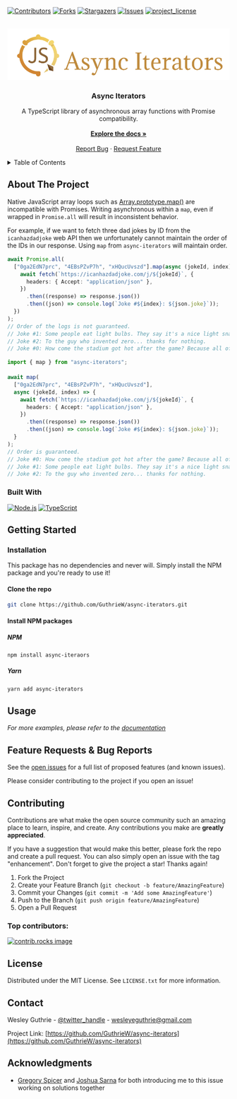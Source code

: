 <a id="readme-top"></a>

[![Contributors][contributors-shield]][contributors-url]
[![Forks][forks-shield]][forks-url]
[![Stargazers][stars-shield]][stars-url]
[![Issues][issues-shield]][issues-url]
[![project_license][license-shield]][license-url]

<!-- PROJECT LOGO -->
<br />
<div align="center">
  <a href="https://github.com/GuthrieW/async-iterators">
    <img src="images/icon-and-name.png" alt="Logo" >
  </a>

<h3 align="center">Async Iterators</h3>

  <p align="center">
    A TypeScript library of asynchronous array functions with Promise compatibility.
    <br />
    <br />
    <a href="https://github.com/GuthrieW/async-iterators/documentation.md"><strong>Explore the docs »</strong></a>
    <br />
    <br />
    <!-- <a href="https://github.com/GuthrieW/async-iterators">View Demo</a> -->
    <!-- &middot; -->
    <a href="https://github.com/GuthrieW/async-iterators/issues/new?labels=bug&template=bug-report---.md">Report Bug</a>
    &middot;
    <a href="https://github.com/GuthrieW/async-iterators/issues/new?labels=enhancement&template=feature-request---.md">Request Feature</a>
  </p>
</div>

<!-- TABLE OF CONTENTS -->
<details>
  <summary>Table of Contents</summary>
  <ol>
    <li><a href="#about-the-project">About The Project</a></li>
    <li><a href="#getting-started">Getting Started</a></li>
    <li><a href="#usage">Usage</a></li>
    <li><a href="#roadmap">Feature Requests & Bug Reports</a></li>
    <li><a href="#contributing">Contributing</a></li>
    <li><a href="#license">License</a></li>
    <li><a href="#contact">Contact</a></li>
    <li><a href="#acknowledgments">Acknowledgments</a></li>
  </ol>
</details>

<!-- ABOUT THE PROJECT -->

## About The Project

Native JavaScript array loops such as [Array.prototype.map()](https://developer.mozilla.org/en-US/docs/Web/JavaScript/Reference/Global_Objects/Array/map]) are incompatible with Promises. Writing asynchronous within a `map`, even if wrapped in `Promise.all` will result in inconsistent behavior.

For example, if we want to fetch three dad jokes by ID from the `icanhazdadjoke` web API then we unfortunately cannot maintain the order of the IDs in our response. Using `map` from `async-iterators` will maintain order.

```ts
await Promise.all(
  ["0ga2EdN7prc", "4EBsPZvP7h", "xHQucUvszd"].map(async (jokeId, index) => {
    await fetch(`https://icanhazdadjoke.com/j/${jokeId}`, {
      headers: { Accept: "application/json" },
    })
      .then((response) => response.json())
      .then((json) => console.log(`Joke #${index}: ${json.joke}`));
  })
);
// Order of the logs is not guaranteed.
// Joke #1: Some people eat light bulbs. They say it's a nice light snack.
// Joke #2: To the guy who invented zero... thanks for nothing.
// Joke #0: How come the stadium got hot after the game? Because all of the fans left.
```

```ts
import { map } from "async-iterators";

await map(
  ["0ga2EdN7prc", "4EBsPZvP7h", "xHQucUvszd"],
  async (jokeId, index) => {
    await fetch(`https://icanhazdadjoke.com/j/${jokeId}`, {
      headers: { Accept: "application/json" },
    })
      .then((response) => response.json())
      .then((json) => console.log(`Joke #${index}: ${json.joke}`));
  }
);
// Order is guaranteed.
// Joke #0: How come the stadium got hot after the game? Because all of the fans left.
// Joke #1: Some people eat light bulbs. They say it's a nice light snack.
// Joke #2: To the guy who invented zero... thanks for nothing.
```

<!-- [![Product Name Screen Shot][product-screenshot]](https://example.com) -->

### Built With

[![Node.js][Node.js]][Node-url]
[![TypeScript][TypeScript]][TypeScript-url]

<!-- GETTING STARTED -->

## Getting Started

### Installation

This package has no dependencies and never will. Simply install the NPM package and you're ready to use it!

#### Clone the repo

```sh
git clone https://github.com/GuthrieW/async-iterators.git
```

#### Install NPM packages

##### NPM

```sh
npm install async-iteraors
```

##### Yarn

```sh
yarn add async-iterators
```

<!-- USAGE EXAMPLES -->

## Usage

_For more examples, please refer to the [documentation](https://github.com/GuthrieW/async-iterators/documentation.md)_

## Feature Requests & Bug Reports

See the [open issues](https://github.com/GuthrieW/async-iterators/issues) for a full list of proposed features (and known issues).

Please consider contributing to the project if you open an issue!

<!-- CONTRIBUTING -->

## Contributing

Contributions are what make the open source community such an amazing place to learn, inspire, and create. Any contributions you make are **greatly appreciated**.

If you have a suggestion that would make this better, please fork the repo and create a pull request. You can also simply open an issue with the tag "enhancement".
Don't forget to give the project a star! Thanks again!

1. Fork the Project
2. Create your Feature Branch (`git checkout -b feature/AmazingFeature`)
3. Commit your Changes (`git commit -m 'Add some AmazingFeature'`)
4. Push to the Branch (`git push origin feature/AmazingFeature`)
5. Open a Pull Request

### Top contributors:

<a href="https://github.com/GuthrieW/async-iterators/graphs/contributors">
  <img src="https://contrib.rocks/image?repo=GuthrieW/async-iterators" alt="contrib.rocks image" />
</a>

<!-- LICENSE -->

## License

Distributed under the MIT License. See `LICENSE.txt` for more information.

<!-- CONTACT -->

## Contact

Wesley Guthrie - [@twitter_handle](https://twitter.com/twitter_handle) - wesleyeguthrie@gmail.com

Project Link: [https://github.com/GuthrieW/async-iterators](https://github.com/GuthrieW/async-iterators)

<!-- ACKNOWLEDGMENTS -->

## Acknowledgments

- [Gregory Spicer](https://github.com/littlespice33) and [Joshua Sarna](https://github.com/joshsarna) for both introducing me to this issue working on solutions together

<!-- MARKDOWN LINKS & IMAGES -->
<!-- https://www.markdownguide.org/basic-syntax/#reference-style-links -->

[contributors-shield]: https://img.shields.io/github/contributors/GuthrieW/async-iterators.svg?style=for-the-badge
[contributors-url]: https://github.com/GuthrieW/async-iterators/graphs/contributors
[forks-shield]: https://img.shields.io/github/forks/GuthrieW/async-iterators.svg?style=for-the-badge
[forks-url]: https://github.com/GuthrieW/async-iterators/network/members
[stars-shield]: https://img.shields.io/github/stars/GuthrieW/async-iterators.svg?style=for-the-badge
[stars-url]: https://github.com/GuthrieW/async-iterators/stargazers
[issues-shield]: https://img.shields.io/github/issues/GuthrieW/async-iterators.svg?style=for-the-badge
[issues-url]: https://github.com/GuthrieW/async-iterators/issues
[license-shield]: https://img.shields.io/github/license/GuthrieW/async-iterators.svg?style=for-the-badge
[license-url]: https://github.com/GuthrieW/async-iterators/blob/master/LICENSE.txt
[product-screenshot]: images/screenshot.png
[Node.js]: https://img.shields.io/badge/Node.js-grey?style=for-the-badge&logo=node.js
[Node-url]: https://nodejs.org
[TypeScript]: https://img.shields.io/badge/TypeScript-grey?style=for-the-badge&logo=typescript
[TypeScript-url]: https://www.typescriptlang.org/
